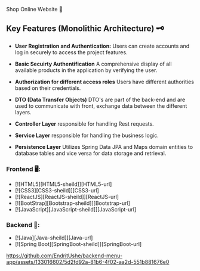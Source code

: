 Shop Online Website 🔰

## Key Features (Monolithic Architecture) 🗝️

- **User Registration and Authentication:** Users can create accounts and log in securely to access the project features.

- **Basic Secuirty Authentification** A comprehensive display of all available products in the application by verifying the user.

- **Authorization for different access roles** Users have different authorities based on their credentials.

- **DTO (Data Transfer Objects)** DTO's are part of the back-end and are used to communicate with front, exchange data between the different layers.

- **Controller Layer** responsible for handling Rest requests.

- **Service Layer** responsible for handling the business logic.

- **Persistence Layer** Utilizes Spring Data JPA and Maps domain entities to database tables and vice versa for data storage and retrieval.

 ### Frontend 🖥️:

- [![HTML5][HTML5-sheild]][HTML5-url]
- [![CSS3][CSS3-sheild]][CSS3-url]
- [![ReactJS][ReactJS-sheild]][ReactJS-url]
- [![BootStrap][Bootstrap-sheild]][Bootstrap-url]
- [![JavaScript][JavaScript-sheild]][JavaScript-url]

### Backend 🦾:

- [![Java][Java-sheild]][Java-url]
- [![Spring Boot][SpringBoot-sheild]][SpringBoot-url]


https://github.com/EndritUshe/backend-menu-app/assets/133016602/5d2fd92a-81b6-4f02-aa2d-551b881676e0

